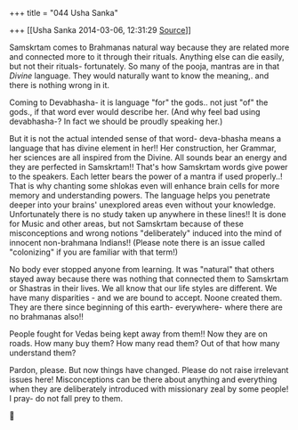 +++
title = "044 Usha Sanka"

+++
[[Usha Sanka	2014-03-06, 12:31:29 [Source](https://groups.google.com/g/samskrita/c/PR2bj1VMfvw)]]



Samskrtam comes to Brahmanas natural way because they are related more and connected more to it through their rituals. Anything else can die easily, but not their rituals- fortunately. So many of the pooja, mantras are in that *Divine* language. They would naturally want to know the meaning,. and there is nothing wrong in it.

Coming to Devabhasha- it is language "for" the gods.. not just "of" the gods., if that word ever would describe her. (And why feel bad using devabhasha-? In fact we should be proudly speaking her.)

But it is not the actual intended sense of that word- deva-bhasha means a language that has divine element in her!! Her construction, her Grammar, her sciences are all inspired from the Divine. All sounds bear an energy and they are perfected in Samskrtam!! That's how Samskrtam words give power to the speakers. Each letter bears the power of a mantra if used properly..! That is why chanting some shlokas even will enhance brain cells for more memory and understanding powers. The language helps you penetrate deeper into your brains' unexplored areas even without your knowledge. Unfortunately there is no study taken up anywhere in these lines!! It is done for Music and other areas, but not Samskrtam because of these misconceptions and wrong notions "deliberately" induced into the mind of innocent non-brahmana Indians!! (Please note there is an issue called "colonizing" if you are familiar with that term!)

No body ever stopped anyone from learning. It was "natural" that others stayed away because there was nothing that connected them to Samskrtam or Shastras in their lives. We all know that our life styles are different. We have many disparities - and we are bound to accept. Noone created them. They are there since beginning of this earth- everywhere- where there are no brahmanas also!!

People fought for Vedas being kept away from them!! Now they are on roads. How many buy them? How many read them? Out of that how many understand them?

Pardon, please. But now things have changed. Please do not raise irrelevant issues here! Misconceptions can be there about anything and everything when they are deliberately introduced with missionary zeal by some people! I pray- do not fall prey to them.



